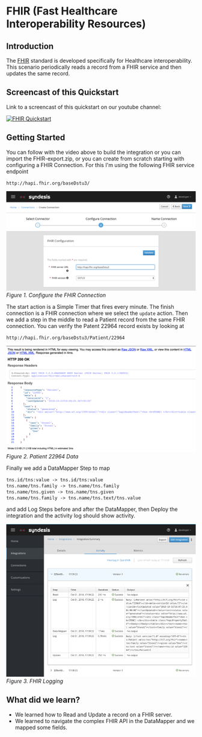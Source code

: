 # FHIR (Fast Healthcare Interoperability Resources)


## Introduction

The [FHIR](https://www.hl7.org/fhir/) standard is developed specifically for Healthcare interoperability.
This scenario periodically reads a record from a FHIR service and then updates the same record. 

## Screencast of this Quickstart

Link to a screencast of this quickstart on our youtube channel:

[![FHIR Quickstart](https://img.youtube.com/vi/8nw-L0u4HzM/0.jpg)](https://youtu.be/8nw-L0u4HzM)


## Getting Started

You can follow with the video above to build the integration or you can import the FHIR-export.zip, or you can create from scratch starting with configuring a FHIR Connection. For this I'm using the following FHIR service endpoint

```
http://hapi.fhir.org/baseDstu3/
```

![FHIR Connection](img/fhir-connection.png)
*Figure 1. Configure the FHIR Connection*

The start action is a Simple Timer that fires every minute. The finish connection is a FHIR connection where we select the `update` action. Then we add a step in the middle to read a Patient record from the same FHIR connection. You can verify the Patent 22964 record exists by looking at

```
http://hapi.fhir.org/baseDstu3/Patient/22964
```

![FHIR Patient Record](img/patient-22964.png)
*Figure 2. Patient 22964 Data*

Finally we add a DataMapper Step to map

```
tns.id/tns:value -> tns.id/tns:value
tns.name/tns.family -> tns.name/tns.family
tns.name/tns.given -> tns.name/tns.given
tns.name/tns.family -> tns.name/tns.text/tns.value
```

and add Log Steps before and after the DataMapper, then Deploy the integration and the activity log should show activity.

![FHIR Logging](img/fhir-log.png)
*Figure 3. FHIR Logging*

## What did we learn?

* We learned how to Read and Update a record on a FHIR server.
* We learned to navigate the complex FHIR API in the DataMapper and we mapped some fields.
